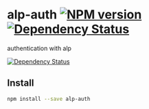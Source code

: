 # alp-auth [![NPM version][npm-image]][npm-url] [![Dependency Status][daviddm-image]][daviddm-url]

authentication with alp

 [![Dependency Status][daviddm-image]][daviddm-url]


## Install

```sh
npm install --save alp-auth
```

[npm-image]: https://img.shields.io/npm/v/alp-auth.svg?style=flat-square
[npm-url]: https://npmjs.org/package/alp-auth
[daviddm-image]: https://david-dm.org/alpjs/alp-auth.svg?theme=shields.io
[daviddm-url]: https://david-dm.org/alpjs/alp-auth
